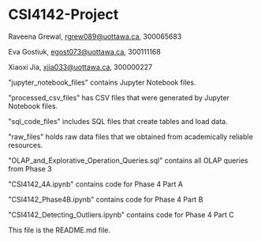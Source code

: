 # CSI4142-Project

Raveena Grewal, rgrew089@uottawa.ca, 300065683

Eva Gostiuk, egost073@uottawa.ca, 300111168

Xiaoxi Jia, xjia033@uottawa.ca, 300000227

"jupyter_notebook_files" contains Jupyter Notebook files.

"processed_csv_files" has CSV files that were generated by Jupyter Notebook files.

"sql_code_files" includes SQL files that create tables and load data.

"raw_files" holds raw data files that we obtained from academically reliable resources.

"OLAP_and_Explorative_Operation_Queries.sql" contains all OLAP queries from Phase 3

"CSI4142_4A.ipynb" contains code for Phase 4 Part A

"CSI4142_Phase4B.ipynb" contains code for Phase 4 Part B

"CSI4142_Detecting_Outliers.ipynb" contains code for Phase 4 Part C

This file is the README.md file.
